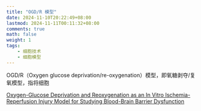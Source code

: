 ```yaml
---
title: "OGD/R 模型"
date: 2024-11-10T20:22:49+08:00
lastmod: 2024-11-11T00:11:32+08:00
comments: true
math: false
weight: 1
tags:
    - 细胞技术
    - 细胞模型
---
```


OGD/R（Oxygen glucose deprivation/re-oxygenation）模型，即氧糖剥夺/复氧模型，指将细胞

[Oxygen-Glucose Deprivation and Reoxygenation as an In Vitro Ischemia-Reperfusion Injury Model for Studying Blood-Brain Barrier Dysfunction](https://pmc.ncbi.nlm.nih.gov/articles/PMC4542466/)

<!--more-->

